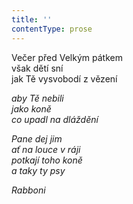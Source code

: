 ```yaml
---
title: ''
contentType: prose
---
```


  

Večer před Velkým pátkem  
však dětí sní  
jak Tě vysvobodí z vězení

_aby Tě nebili  
jako koně  
co upadl na dláždění_

_Pane dej jim  
ať na louce v ráji  
potkají toho koně  
a taky ty psy_

_Rabboni_
